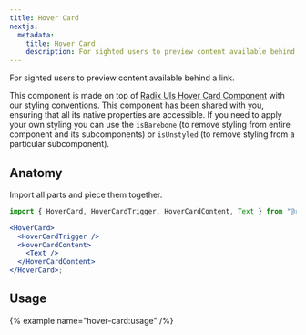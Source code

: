```yaml
---
title: Hover Card
nextjs:
  metadata:
    title: Hover Card
    description: For sighted users to preview content available behind a link.
---
```


For sighted users to preview content available behind a link.

This component is made on top of [Radix UIs Hover Card Component](https://www.radix-ui.com/primitives/docs/components/hover-card) with our styling conventions. This component has been shared with you, ensuring that all its native properties are accessible. If you need to apply your own styling you can use the `isBarebone` (to remove styling from entire component and its subcomponents) or `isUnstyled` (to remove styling from a particular subcomponent).

## Anatomy

Import all parts and piece them together.

```jsx
import { HoverCard, HoverCardTrigger, HoverCardContent, Text } from "@rafty/ui";

<HoverCard>
  <HoverCardTrigger />
  <HoverCardContent>
    <Text />
  </HoverCardContent>
</HoverCard>;
```

## Usage

{% example name="hover-card:usage" /%}
